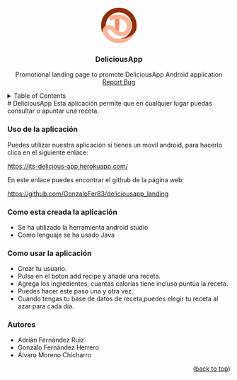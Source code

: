 <div id="top"></div>


<br />
<div align="center">
  <img src="img/logo.png" alt="Logo" width="80" height="80"></img>
  <h3 align="center">DeliciousApp</h3>
  <p align="center">
    Promotional landing page to promote DeliciousApp Android application
    <br />
    <a href="https://github.com/GonzaloFer83/deliciousapp_landing.git/issues">Report Bug</a>
  </p>
</div>

<details>
  <summary>Table of Contents</summary>
  <ol>
    <li>
      <a href="#Uso-de-la-aplicación">Uso de la aplicación</a>
    </li>
    <li>
      <a href="#Como-esta-creada-la-aplicación">Como esta creada la aplicación</a>
    </li>
    <li><a href="#Como-usar-la-aplicación">Como usar la aplicación</a></li>
    <li><a href="#Autores">Autores</a></li>
  </ol>
</details>
# DeliciousApp
Esta aplicación permite que en cualquier lugar puedas consultar o apuntar una receta.

### Uso de la aplicación
Puedes utilizar nuestra aplicación si tienes un movil android, para hacerlo
clica en el siguiente enlace: 

https://its-delicious-app.herokuapp.com/

En este enlace puedes encontrar el github de la página web:

https://github.com/GonzaloFer83/deliciousapp_landing


### Como esta creada la aplicación 
- Se ha utilizado la herramienta android studio
- Como lenguaje se ha usado Java

### Como usar la aplicación 
 * Crear tu usuario.
 * Pulsa en el boton add recipe y añade una receta.
 * Agrega los ingredientes, cuantas calorías tiene incluso puntúa la receta.
 * Puedes hacer este paso una y otra vez.
 * Cuando tengas tu base de datos de receta,puedes elegir tu receta al azar para cada día.
 
### Autores
   * Adrián Fernández Ruiz 
   * Gonzalo Fernández Herrero
   * Álvaro Moreno Chicharro
<p align="right">(<a href="#top">back to top</a>)</p>

